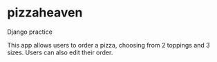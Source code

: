 # pizzaheaven
Django practice

This app allows users to order a pizza, choosing from 2 toppings and 3 sizes.
Users can also edit their order.
